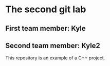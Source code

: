 # The second git lab
## First team member: Kyle
## Second team member: Kyle2
This repository is an example of a C++ project.
